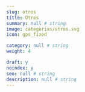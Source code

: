 ```yaml
---
slug: otros
title: Otros
summary: null # string
image: categorias/otros.svg
icon: gps_fixed

category: null # string
weight: 4

draft: y
noindex: y
seo: null # string
description: null # string
---
```

